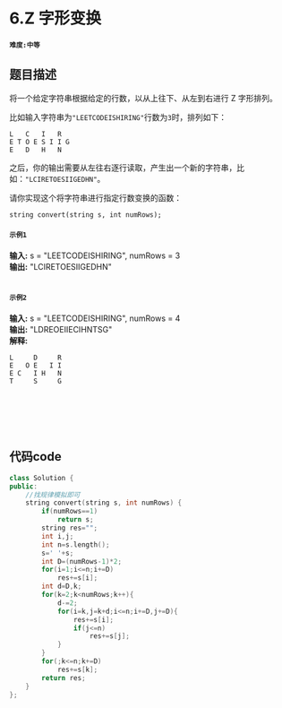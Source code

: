 # 6.Z 字形变换
#### `难度:中等`
## 题目描述
将一个给定字符串根据给定的行数，以从上往下、从左到右进行 Z 字形排列。

比如输入字符串为`"LEETCODEISHIRING"`行数为` 3 `时，排列如下：
```
L   C   I   R
E T O E S I I G
E   D   H   N
```
之后，你的输出需要从左往右逐行读取，产生出一个新的字符串，比如：`"LCIRETOESIIGEDHN"`。

请你实现这个将字符串进行指定行数变换的函数：

`string convert(string s, int numRows);`

#### `示例1`
**输入:** s = "LEETCODEISHIRING", numRows = 3  
**输出:** "LCIRETOESIIGEDHN"  
<br>

#### `示例2`
**输入:** s = "LEETCODEISHIRING", numRows = 4  
**输出:** "LDREOEIIECIHNTSG"  
**解释:**
```
L     D     R
E   O E   I I
E C   I H   N
T     S     G
```

<br>
<br>
<br>
<br>

## 代码code
```C++
class Solution {
public:
    //找规律模拟即可
    string convert(string s, int numRows) {
        if(numRows==1)
            return s;
        string res="";
        int i,j;
        int n=s.length();
        s=' '+s;
        int D=(numRows-1)*2;
        for(i=1;i<=n;i+=D)
            res+=s[i];
        int d=D,k;
        for(k=2;k<numRows;k++){
            d-=2;
            for(i=k,j=k+d;i<=n;i+=D,j+=D){
                res+=s[i];
                if(j<=n)
                    res+=s[j];
            }
        }
        for(;k<=n;k+=D)
            res+=s[k];
        return res;
    }
};
```
